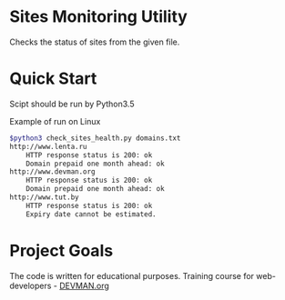 # Sites Monitoring Utility
Checks the status of sites from the given file.

# Quick Start
Scipt should be run by Python3.5

Example of run on Linux

```bash
$python3 check_sites_health.py domains.txt
http://www.lenta.ru
    HTTP response status is 200: ok
    Domain prepaid one month ahead: ok
http://www.devman.org
    HTTP response status is 200: ok
    Domain prepaid one month ahead: ok
http://www.tut.by
    HTTP response status is 200: ok
    Expiry date cannot be estimated.
```


# Project Goals

The code is written for educational purposes. Training course for web-developers - [DEVMAN.org](https://devman.org)
